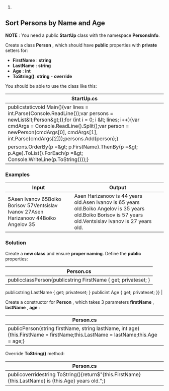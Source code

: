 1.
## Sort Persons by Name and Age

**NOTE** : You need a public **StartUp** class with the namespace **PersonsInfo**.

Create a class **Person** , which should have **public** properties with **private** setters for:

- **FirstName** : **string**
- **LastName** : **string**
- **Age** : **int**
- **ToString()**: **string** - **override**

You should be able to use the class like this:

| **StartUp.cs** |
| --- |
| publicstaticvoid Main(){var lines = int.Parse(Console.ReadLine());var persons = newList\&lt;Person\&gt;();for (int i = 0; i \&lt; lines; i++){var cmdArgs = Console.ReadLine().Split();var person = newPerson(cmdArgs[0], cmdArgs[1], int.Parse(cmdArgs[2]));persons.Add(person);}
persons.OrderBy(p =\&gt; p.FirstName).ThenBy(p =\&gt; p.Age).ToList().ForEach(p =\&gt; Console.WriteLine(p.ToString()));} |

### Examples

| **Input** | **Output** |
| --- | --- |
| 5Asen Ivanov 65Boiko Borisov 57Ventsislav Ivanov 27Asen Harizanoov 44Boiko Angelov 35 | Asen Harizanoov is 44 years old.Asen Ivanov is 65 years old.Boiko Angelov is 35 years old.Boiko Borisov is 57 years old.Ventsislav Ivanov is 27 years old. |

### Solution

Create a **new class** and ensure **proper naming**. Define the **public** properties:

| **Person.cs** |
| --- |
| publicclassPerson{publicstring FirstName { get; privateset; }
publicstring LastName { get; privateset; }
publicint Age { get; privateset; }} |

Create a constructor for **Person** , which takes 3 parameters **firstName** , **lastName** , **age** :

| **Person.cs** |
| --- |
| publicPerson(string firstName, string lastName, int age){this.FirstName = firstName;this.LastName = lastName;this.Age = age;} |

Override **ToString()** method:

| **Person.cs** |
| --- |
| publicoverridestring ToString(){return$&quot;{this.FirstName}{this.LastName} is {this.Age} years old.&quot;;} |
